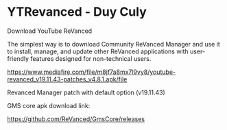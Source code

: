 # YTRevanced - Duy Culy
Download YouTube ReVanced

The simplest way is to download Community ReVanced Manager and use it to install, manage, and update other ReVanced applications with user-friendly features designed for non-technical users.

https://www.mediafire.com/file/m8jf7a8mx7l9vy8/youtube-revanced_v19.11.43-patches_v4.8.1.apk/file

Revanced Manager patch with default option (v19.11.43) 

GMS core apk download link:

https://github.com/ReVanced/GmsCore/releases

